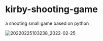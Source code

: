 # kirby-shooting-game

a shooting  small game based on python

![20220225103238_2022-02-25](https://cdn.jsdelivr.net/gh/Achuan-2/PicBed@pic/assets/README/20220225103238_2022-02-25.png)

